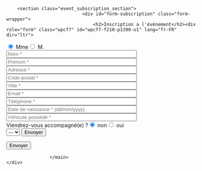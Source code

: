		<section class="event_subscription_section">
								<div id="form-subscription" class="form-wrapper">
									<h2>Inscription a l'évènement</h2><div role="form" class="wpcf7" id="wpcf7-f210-p1390-o1" lang="fr-FR" dir="ltr">
<div class="screen-reader-response"></div>
<form action="/emb73-glc-coupe/#wpcf7-f210-p1390-o1" method="post" class="wpcf7-form" novalidate="novalidate">
<div style="display: none;">
<input type="hidden" name="_wpcf7" value="210" />
<input type="hidden" name="_wpcf7_version" value="4.4.2" />
<input type="hidden" name="_wpcf7_locale" value="fr_FR" />
<input type="hidden" name="_wpcf7_unit_tag" value="wpcf7-f210-p1390-o1" />
<input type="hidden" name="_wpnonce" value="01f7e62bc1" />
</div>
<p><span class="wpcf7-form-control-wrap Civilite"><span class="wpcf7-form-control wpcf7-radio"><span class="wpcf7-list-item first"><label><input type="radio" name="Civilite" value="Mme" checked="checked" />&nbsp;<span class="wpcf7-list-item-label">Mme</span></label></span><span class="wpcf7-list-item last"><label><input type="radio" name="Civilite" value="M." />&nbsp;<span class="wpcf7-list-item-label">M.</span></label></span></span></span><br />
<span class="wpcf7-form-control-wrap name"><input type="text" name="name" value="" size="40" class="wpcf7-form-control wpcf7-text wpcf7-validates-as-required" aria-required="true" aria-invalid="false" placeholder="Nom *" /></span><br />
<span class="wpcf7-form-control-wrap firstname"><input type="text" name="firstname" value="" size="40" class="wpcf7-form-control wpcf7-text wpcf7-validates-as-required" aria-required="true" aria-invalid="false" placeholder="Prénom *" /></span><br />
<span class="wpcf7-form-control-wrap adresse"><input type="text" name="adresse" value="" size="40" class="wpcf7-form-control wpcf7-text wpcf7-validates-as-required" aria-required="true" aria-invalid="false" placeholder="Adresse *" /></span><br />
<span class="wpcf7-form-control-wrap code_postal"><input type="text" name="code_postal" value="" size="40" class="wpcf7-form-control wpcf7-text wpcf7-validates-as-required" aria-required="true" aria-invalid="false" placeholder="Code postal *" /></span><br />
<span class="wpcf7-form-control-wrap ville"><input type="text" name="ville" value="" size="40" class="wpcf7-form-control wpcf7-text wpcf7-validates-as-required" aria-required="true" aria-invalid="false" placeholder="Ville *" /></span><br />
<span class="wpcf7-form-control-wrap email"><input type="email" name="email" value="" size="40" class="wpcf7-form-control wpcf7-text wpcf7-email wpcf7-validates-as-required wpcf7-validates-as-email" aria-required="true" aria-invalid="false" placeholder="Email *" /></span><br />
<span class="wpcf7-form-control-wrap tel"><input type="tel" name="tel" value="" size="40" class="wpcf7-form-control wpcf7-text wpcf7-tel wpcf7-validates-as-required wpcf7-validates-as-tel" aria-required="true" aria-invalid="false" placeholder="Téléphone *" /></span><br />
<span class="wpcf7-form-control-wrap birthday"><input type="text" name="birthday" value="" size="40" class="wpcf7-form-control wpcf7-date wpcf7-validates-as-required" id="birthday" aria-required="true" placeholder="Date de naissance * (dd/mm/yyyy)" /> </span><br />
<span class="wpcf7-form-control-wrap vehicule"><input type="text" name="vehicule" value="" size="40" class="wpcf7-form-control wpcf7-text wpcf7-validates-as-required" aria-required="true" aria-invalid="false" placeholder="Véhicule possédé *" /></span><br />
<label>Viendrez-vous accompagné(e) ?</label><span class="wpcf7-form-control-wrap accompagne"><span class="wpcf7-form-control wpcf7-radio"><span class="wpcf7-list-item first"><label><input type="radio" name="accompagne" value="non" checked="checked" />&nbsp;<span class="wpcf7-list-item-label">non</span></label></span><span class="wpcf7-list-item last"><label><input type="radio" name="accompagne" value="oui" />&nbsp;<span class="wpcf7-list-item-label">oui</span></label></span></span></span><br />
<span class="wpcf7-form-control-wrap accompagnants"><select name="accompagnants" class="wpcf7-form-control wpcf7-select" id="accompagnants" aria-invalid="false"><option value="">---</option><option value="1">1</option><option value="2">2</option><option value="3">3</option><option value="4">4</option></select></span> <span class="wpcf7-form-control-wrap Event-id"><input type="hidden" name="Event-id" value="1390" size="40" class="wpcf7-form-control wpcf7dtx-dynamictext wpcf7-dynamichidden" aria-invalid="false" /></span><span class="wpcf7-form-control-wrap Event-title"><input type="hidden" name="Event-title" value="Lancement GLC Coupé" size="40" class="wpcf7-form-control wpcf7dtx-dynamictext wpcf7-dynamichidden" aria-invalid="false" /></span><span class="wpcf7-form-control-wrap Event-date"><input type="hidden" name="Event-date" value="2016-09-29" size="40" class="wpcf7-form-control wpcf7dtx-dynamictext wpcf7-dynamichidden" aria-invalid="false" /></span><span class="wpcf7-form-control-wrap event-code"><input type="hidden" name="event-code" value="" size="40" class="wpcf7-form-control wpcf7dtx-dynamictext wpcf7-dynamichidden" aria-invalid="false" /></span><span class="wpcf7-form-control-wrap event-presence"><input type="hidden" name="event-presence" value="" size="40" class="wpcf7-form-control wpcf7dtx-dynamictext wpcf7-dynamichidden" aria-invalid="false" /></span><span class="wpcf7-form-control-wrap event-essai"><input type="hidden" name="event-essai" value="" size="40" class="wpcf7-form-control wpcf7dtx-dynamictext wpcf7-dynamichidden" aria-invalid="false" /></span><span class="wpcf7-form-control-wrap event-contact-commercial"><input type="hidden" name="event-contact-commercial" value="" size="40" class="wpcf7-form-control wpcf7dtx-dynamictext wpcf7-dynamichidden" aria-invalid="false" /></span><span class="wpcf7-form-control-wrap event-commercial"><input type="hidden" name="event-commercial" value="" size="40" class="wpcf7-form-control wpcf7dtx-dynamictext wpcf7-dynamichidden" aria-invalid="false" /></span><span class="wpcf7-form-control-wrap event-client"><input type="hidden" name="event-client" value="" size="40" class="wpcf7-form-control wpcf7dtx-dynamictext wpcf7-dynamichidden" aria-invalid="false" /></span><span class="wpcf7-form-control-wrap event-client-commercial"><input type="hidden" name="event-client-commercial" value="" size="40" class="wpcf7-form-control wpcf7dtx-dynamictext wpcf7-dynamichidden" aria-invalid="false" /></span><span class="wpcf7-form-control-wrap event-relance-mail"><input type="hidden" name="event-relance-mail" value="" size="40" class="wpcf7-form-control wpcf7dtx-dynamictext wpcf7-dynamichidden" aria-invalid="false" /></span><span class="wpcf7-form-control-wrap event-relance-sms"><input type="hidden" name="event-relance-sms" value="" size="40" class="wpcf7-form-control wpcf7dtx-dynamictext wpcf7-dynamichidden" aria-invalid="false" /></span><input type="submit" value="Envoyer" class="wpcf7-form-control wpcf7-submit" /></p>
<div class="actions"><button type="submit" class="btn flat blue before arrow after"><span>Envoyer</span></button></div>
<div class="wpcf7-response-output wpcf7-display-none"></div></form></div>								</div>
							</section>
															
					</main>
	</div>
</div>
